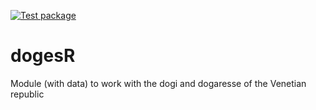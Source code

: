   <!-- badges: start -->
  [![Test package](https://github.com/JJ/dogesr/actions/workflows/R-stuff.yml/badge.svg)](https://github.com/JJ/dogesr/actions/workflows/R-stuff.yml)
  <!-- badges: end -->
  
# dogesR

Module (with data) to work with the dogi and dogaresse of the Venetian republic
